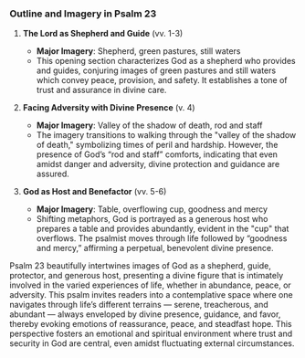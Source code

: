 ### Outline and Imagery in Psalm 23

1. **The Lord as Shepherd and Guide** (vv. 1-3)
   - **Major Imagery**: Shepherd, green pastures, still waters
   - This opening section characterizes God as a shepherd who provides and guides, conjuring images of green pastures and still waters which convey peace, provision, and safety. It establishes a tone of trust and assurance in divine care.

2. **Facing Adversity with Divine Presence** (v. 4)
   - **Major Imagery**: Valley of the shadow of death, rod and staff
   - The imagery transitions to walking through the "valley of the shadow of death," symbolizing times of peril and hardship. However, the presence of God’s “rod and staff” comforts, indicating that even amidst danger and adversity, divine protection and guidance are assured.

3. **God as Host and Benefactor** (vv. 5-6)
   - **Major Imagery**: Table, overflowing cup, goodness and mercy
   - Shifting metaphors, God is portrayed as a generous host who prepares a table and provides abundantly, evident in the "cup" that overflows. The psalmist moves through life followed by “goodness and mercy,” affirming a perpetual, benevolent divine presence.

Psalm 23 beautifully intertwines images of God as a shepherd, guide, protector, and generous host, presenting a divine figure that is intimately involved in the varied experiences of life, whether in abundance, peace, or adversity. This psalm invites readers into a contemplative space where one navigates through life’s different terrains — serene, treacherous, and abundant — always enveloped by divine presence, guidance, and favor, thereby evoking emotions of reassurance, peace, and steadfast hope. This perspective fosters an emotional and spiritual environment where trust and security in God are central, even amidst fluctuating external circumstances.
